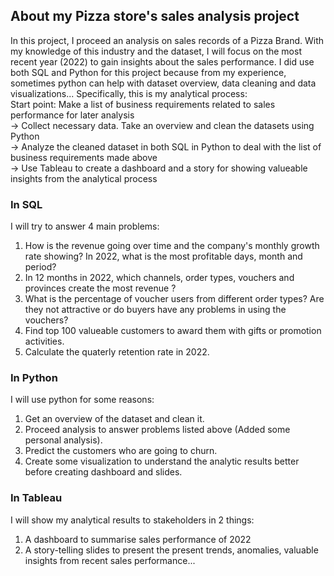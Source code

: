 ## About my Pizza store's sales analysis project
In this project, I proceed an analysis on sales records of a Pizza Brand. With my knowledge of this industry and the dataset, I will focus on the most recent year (2022) to gain insights about the sales performance. I did use both SQL and Python for this project because from my experience, sometimes python can help with dataset overview, data cleaning and data visualizations... 
Specifically, this is my analytical process:\
Start point: Make a list of business requirements related to sales performance for later analysis\
-> Collect necessary data. Take an overview and clean the datasets using Python\
-> Analyze the cleaned dataset in both SQL in Python to deal with the list of business requirements made above\
-> Use Tableau to create a dashboard and a story for showing valueable insights from the analytical process

### In SQL
I will try to answer 4 main problems: 
  1. How is the revenue going over time and the company's monthly growth rate showing? In 2022, what is the most profitable days, month and period?
  2. In 12 months in 2022, which channels, order types, vouchers and provinces create the most revenue ?
  3. What is the percentage of voucher users from different order types? Are they not attractive or do buyers have any problems in using the vouchers?
  4. Find top 100 valueable customers to award them with gifts or promotion activities.
  5. Calculate the quaterly retention rate in 2022.
### In Python
I will use python for some reasons:
  1. Get an overview of the dataset and clean it.
  2. Proceed analysis to answer problems listed above (Added some personal analysis).
  3. Predict the customers who are going to churn.
  4. Create some visualization to understand the analytic results better before creating dashboard and slides.
### In Tableau
I will show my analytical results to stakeholders in 2 things:
  1. A dashboard to summarise sales performance of 2022
  2. A story-telling slides to present the present trends, anomalies, valuable insights from recent sales performance... 
